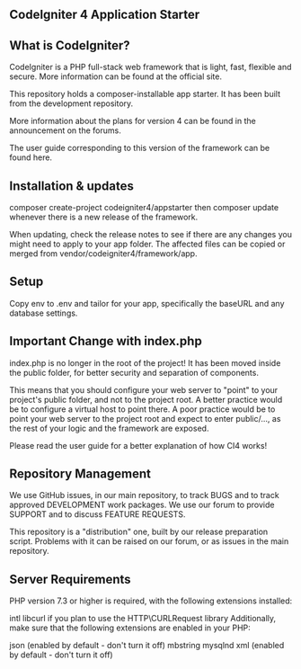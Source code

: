 ## CodeIgniter 4 Application Starter


## What is CodeIgniter?
CodeIgniter is a PHP full-stack web framework that is light, fast, flexible and secure. More information can be found at the official site.

This repository holds a composer-installable app starter. It has been built from the development repository.

More information about the plans for version 4 can be found in the announcement on the forums.

The user guide corresponding to this version of the framework can be found here.

## Installation & updates
composer create-project codeigniter4/appstarter then composer update whenever there is a new release of the framework.

When updating, check the release notes to see if there are any changes you might need to apply to your app folder. The affected files can be copied or merged from vendor/codeigniter4/framework/app.

## Setup
Copy env to .env and tailor for your app, specifically the baseURL and any database settings.

## Important Change with index.php
index.php is no longer in the root of the project! It has been moved inside the public folder, for better security and separation of components.

This means that you should configure your web server to "point" to your project's public folder, and not to the project root. A better practice would be to configure a virtual host to point there. A poor practice would be to point your web server to the project root and expect to enter public/..., as the rest of your logic and the framework are exposed.

Please read the user guide for a better explanation of how CI4 works!

## Repository Management
We use GitHub issues, in our main repository, to track BUGS and to track approved DEVELOPMENT work packages. We use our forum to provide SUPPORT and to discuss FEATURE REQUESTS.

This repository is a "distribution" one, built by our release preparation script. Problems with it can be raised on our forum, or as issues in the main repository.

## Server Requirements
PHP version 7.3 or higher is required, with the following extensions installed:

intl
libcurl if you plan to use the HTTP\CURLRequest library
Additionally, make sure that the following extensions are enabled in your PHP:

json (enabled by default - don't turn it off)
mbstring
mysqlnd
xml (enabled by default - don't turn it off)
